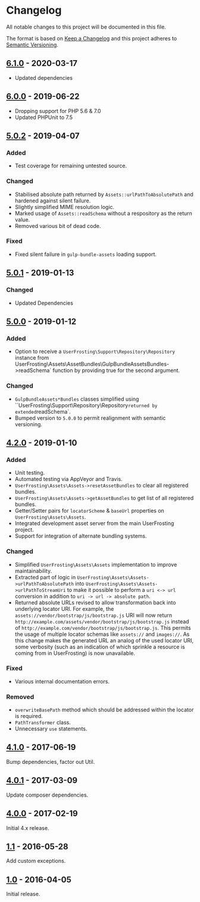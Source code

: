# Changelog

All notable changes to this project will be documented in this file.

The format is based on [Keep a Changelog](http://keepachangelog.com/en/1.0.0/) and this project adheres to [Semantic Versioning](http://semver.org/spec/v2.0.0.html).

## [6.1.0] - 2020-03-17
- Updated dependencies

## [6.0.0] - 2019-06-22
- Dropping support for PHP 5.6 & 7.0
- Updated PHPUnit to 7.5

## [5.0.2] - 2019-04-07

### Added
- Test coverage for remaining untested source.

### Changed
- Stabilised absolute path returned by `Assets::urlPathToAbsolutePath` and hardened against silent failure.
- Slightly simplified MIME resolution logic.
- Marked usage of `Assets::readSchema` without a respository as the return value.
- Removed various bit of dead code.

### Fixed
- Fixed silent failure in `gulp-bundle-assets` loading support.

## [5.0.1] - 2019-01-13

### Changed
- Updated Dependencies

## [5.0.0] - 2019-01-12
### Added
- Option to receive a `UserFrosting\Support\Repository\Repository` instance from UserFrosting\Assets\AssetBundles\GulpBundleAssetsBundles->readSchema` function by providing true for the second argument.

### Changed
- `GulpBundleAssets*Bundles` classes simplified using ``UserFrosting\Support\Repository\Repository` returned by extended `readSchema`.
- Bumped version to `5.0.0` to permit realignment with semantic versioning.

## [4.2.0] - 2019-01-10
### Added
- Unit testing.
- Automated testing via AppVeyor and Travis.
- `UserFrosting\Assets\Assets->resetAssetBundles` to clear all registered bundles.
- `UserFrosting\Assets\Assets->getAssetBundles` to get list of all registered bundles.
- Getter/Setter pairs for `locatorScheme` & `baseUrl` properties on `UserFrosting\Assets\Assets`.
- Integrated development asset server from the main UserFrosting project.
- Support for integration of alternate bundling systems.

### Changed
- Simplified `UserFrosting\Assets\Assets` implementation to improve maintainability.
- Extracted part of logic in `UserFrosting\Assets\Assets->urlPathToAbsolutePath` into `UserFrosting\Assets\Assets->urlPathToStreamUri` to make it possible to perform a `uri <-> url` conversion in addition to `uri -> url -> absolute path`.
- Returned absolute URLs revised to allow transformation back into underlying locator URI. For example, the `assets://vendor/bootstrap/js/bootstrap.js` URI will now return `http://example.com/assets/vendor/bootstrap/js/bootstrap.js` instead of `http://example.com/vendor/bootstrap/js/bootstrap.js`. This permits the usage of multiple locator schemas like `assets://` and `images://`. As this change makes the generated URL an analog of the used locator URI, some verbosity (such as an indication of which sprinkle a resource is coming from in UserFrosting) is now unavailable.

### Fixed
- Various internal documentation errors.

### Removed
- `overwriteBasePath` method which should be addressed within the locator is required.
- `PathTransformer` class.
- Unnecessary `use` statements.

## [4.1.0] - 2017-06-19
Bump dependencies, factor out Util.

## [4.0.1] - 2017-03-09
Update composer dependencies.

## [4.0.0] - 2017-02-19
Initial 4.x release.

## [1.1] - 2016-05-28
Add custom exceptions.

## [1.0] - 2016-04-05
Initial release.

[6.1.0]: https://github.com/userfrosting/assets/compare/6.0.0...6.1.0
[6.0.0]: https://github.com/userfrosting/assets/compare/5.0.2...6.0.0
[5.0.2]: https://github.com/userfrosting/assets/compare/5.0.1...5.0.2
[5.0.1]: https://github.com/userfrosting/assets/compare/5.0.0...5.0.1
[5.0.0]: https://github.com/userfrosting/assets/compare/4.2.0...5.0.0
[4.2.0]: https://github.com/userfrosting/assets/compare/4.1.0...4.2.0
[4.1.0]: https://github.com/userfrosting/assets/compare/4.0.1...4.1.0
[4.0.1]: https://github.com/userfrosting/assets/compare/4.0.0...4.0.1
[4.0.0]: https://github.com/userfrosting/assets/compare/1.1...4.0.0
[1.1]: https://github.com/userfrosting/assets/compare/1.0...1.1
[1.0]: https://github.com/userfrosting/assets/tree/1.0

